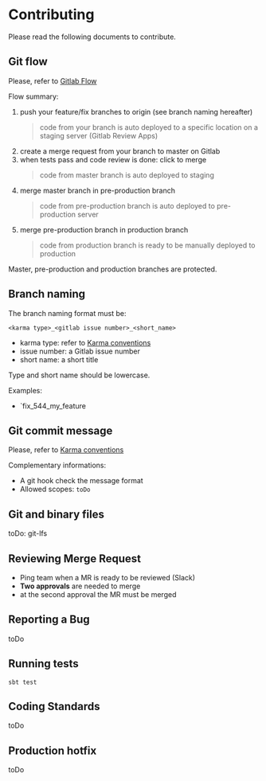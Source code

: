 Contributing
============

Please read the following documents to contribute.

Git flow
--------

Please, refer to [Gitlab Flow](https://about.gitlab.com/2014/09/29/gitlab-flow)

Flow summary:

1. push your feature/fix branches to origin (see branch naming hereafter)
    > code from your branch is auto deployed to a specific location on a staging server (Gitlab Review Apps)
2. create a merge request from your branch to master on Gitlab 
3. when tests pass and code review is done: click to merge 
    > code from master branch is auto deployed to staging
4. merge master branch in pre-production branch
    > code from pre-production branch is auto deployed to pre-production server
5. merge pre-production branch in production branch
    > code from production branch is ready to be manually deployed to production

Master, pre-production and production branches are protected.

Branch naming
-------------

The branch naming format must be:

`<karma type>_<gitlab issue number>_<short_name>`

* karma type: refer to [Karma conventions](http://karma-runner.github.io/1.0/dev/git-commit-msg.html)
* issue number: a Gitlab issue number
* short name: a short title 

Type and short name should be lowercase.

Examples: 
* `fix_544_my_feature



Git commit message
------------------

Please, refer to [Karma conventions](http://karma-runner.github.io/1.0/dev/git-commit-msg.html)

Complementary informations:
* A git hook check the message format
* Allowed scopes: `toDo`

Git and binary files
--------------------

toDo: git-lfs


Reviewing Merge Request
-----------------------

* Ping team when a MR is ready to be reviewed (Slack)
* **Two approvals** are needed to merge 
* at the second approval the MR must be merged


Reporting a Bug
---------------
toDo


Running tests
-------------

`sbt test`

Coding Standards
----------------

toDo

Production hotfix
-----------------

toDo